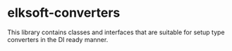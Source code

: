 # elksoft-converters
This library contains classes and interfaces that are suitable for setup type converters in the DI ready manner.
